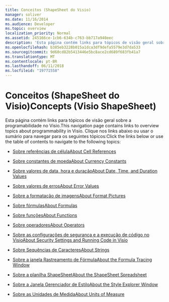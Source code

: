 ```yaml
---
title: Conceitos (ShapeSheet do Visio)
manager: soliver
ms.date: 11/16/2014
ms.audience: Developer
ms.topic: overview
localization_priority: Normal
ms.assetid: 245166ce-1cb6-634b-c763-bb717a940eec
description: 'Esta página contém links para tópicos de visão geral sobre a programabilidade no Visio. Clique nos links abaixo ou usar o sumário para navegar para os seguintes tópicos:'
ms.openlocfilehash: b385eb3228b015a1dca3df9defa5579e3d7da533
ms.sourcegitcommit: 9d60cd82b5413446e5bc8ace2cd689f683fb41a7
ms.translationtype: MT
ms.contentlocale: pt-BR
ms.lasthandoff: 06/11/2018
ms.locfileid: "19771558"
---
```

# <a name="concepts-visio-shapesheet"></a><span data-ttu-id="a080f-104">Conceitos (ShapeSheet do Visio)</span><span class="sxs-lookup"><span data-stu-id="a080f-104">Concepts (Visio ShapeSheet)</span></span>

<span data-ttu-id="a080f-105">Esta página contém links para tópicos de visão geral sobre a programabilidade no Visio.</span><span class="sxs-lookup"><span data-stu-id="a080f-105">This navigation page contains links to overview topics about programmability in Visio.</span></span> <span data-ttu-id="a080f-106">Clique nos links abaixo ou usar o sumário para navegar para os seguintes tópicos:</span><span class="sxs-lookup"><span data-stu-id="a080f-106">Click the links below or use the table of contents to navigate to the following topics:</span></span>
  
- [<span data-ttu-id="a080f-107">Sobre referências de célula</span><span class="sxs-lookup"><span data-stu-id="a080f-107">About Cell References</span></span>](about-cell-references.md)
    
- [<span data-ttu-id="a080f-108">Sobre constantes de moeda</span><span class="sxs-lookup"><span data-stu-id="a080f-108">About Currency Constants</span></span>](about-currency-constants.md)
    
- [<span data-ttu-id="a080f-109">Sobre valores de data, hora e duração</span><span class="sxs-lookup"><span data-stu-id="a080f-109">About Date, Time, and Duration Values</span></span>](about-date-time-and-duration-values.md)
    
- [<span data-ttu-id="a080f-110">Sobre valores de erros</span><span class="sxs-lookup"><span data-stu-id="a080f-110">About Error Values</span></span>](about-error-values.md)
    
- [<span data-ttu-id="a080f-111">Sobre a formatação de imagens</span><span class="sxs-lookup"><span data-stu-id="a080f-111">About Format Pictures</span></span>](about-format-pictures.md)
    
- [<span data-ttu-id="a080f-112">Sobre fórmulas</span><span class="sxs-lookup"><span data-stu-id="a080f-112">About Formulas</span></span>](about-formulas.md)
    
- [<span data-ttu-id="a080f-113">Sobre funções</span><span class="sxs-lookup"><span data-stu-id="a080f-113">About Functions</span></span>](about-functions.md)
    
- [<span data-ttu-id="a080f-114">Sobre operadores</span><span class="sxs-lookup"><span data-stu-id="a080f-114">About Operators</span></span>](about-operators.md)
    
- [<span data-ttu-id="a080f-115">Sobre as configurações de segurança e a execução de código no Visio</span><span class="sxs-lookup"><span data-stu-id="a080f-115">About Security Settings and Running Code in Visio</span></span>](about-security-settings-and-running-code-in-visio-shapesheet.md)
    
- [<span data-ttu-id="a080f-116">Sobre Sequências de Caracteres</span><span class="sxs-lookup"><span data-stu-id="a080f-116">About Strings</span></span>](about-strings.md)
    
- [<span data-ttu-id="a080f-117">Sobre a janela Rastreamento de Fórmula</span><span class="sxs-lookup"><span data-stu-id="a080f-117">About the Formula Tracing Window</span></span>](about-the-formula-tracing-window.md)
    
- [<span data-ttu-id="a080f-118">Sobre a planilha ShapeSheet</span><span class="sxs-lookup"><span data-stu-id="a080f-118">About the ShapeSheet Spreadsheet</span></span>](about-the-shapesheet-spreadsheet.md)
    
- [<span data-ttu-id="a080f-119">Sobre a Janela Gerenciador de Estilo</span><span class="sxs-lookup"><span data-stu-id="a080f-119">About the Style Explorer Window</span></span>](about-the-style-explorer-window.md)
    
- [<span data-ttu-id="a080f-120">Sobre as Unidades de Medida</span><span class="sxs-lookup"><span data-stu-id="a080f-120">About Units of Measure</span></span>](about-units-of-measure-visio-shapesheet-reference.md)
    

